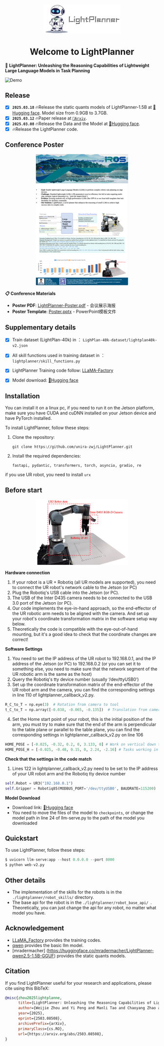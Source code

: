<div align=center> <img src="assert/logo.png" width=50%></div>

<div align="center">

# Welcome to LightPlanner

</div>



📖 **LightPlanner: Unleashing the Reasoning Capabilities of Lightweight Large Language Models in Task Planning**

<!-- ![Overview of LightPlanner](./assert/framework.png) -->
![Demo](assert/demo.gif)

## Release

- [x] **`2025.03.18`** 🔥Release the static quants models of LightPlanner-1.5B at [🤗Hugging face](https://huggingface.co/mradermacher/LightPlanner-qwen2.5-1.5B-GGUF). Model size from 0.9GB to 3.7GB.
- [x] **`2025.03.12`** 🔥Paper release at [`📕Arxiv`](https://arxiv.org/abs/2503.08508).
- [x] **`2025.03.08`** 🔥Release the Data and the Model at [🤗Hugging face](https://huggingface.co/JettZhou/LightPlanner-qwen2.5-1.5B).
- [x] 🔥Release the LightPlanner code.

## Conference Poster

<div align=center> <img src="assert/Poster.png" width=60%></div>

**📋 Conference Materials**
- **Poster PDF**: [LightPlanner-Poster.pdf](assert/LightPlanner-Poster.pdf) - 会议展示海报
- **Poster Template**: [Poster.pptx](assert/Poster.pptx) - PowerPoint模板文件


## Supplementary details

- [x] Train dataset (LightPlan-40k) in ： `LighPlan-40k-dataset/lightplan40k-v2.json`
- [x] All skill functions used in training dataset in ： `lightplanner/skill_functions.py`
- [x] LightPlanner Training code follow: [LLaMA-Factory](https://github.com/hiyouga/LLaMA-Factory/tree/main)
- [x] Model download: [🤗Hugging face](https://huggingface.co/JettZhou/LightPlanner-qwen2.5-1.5B)


## Installation

You can install it on a linux pc, if you need to run it on the Jetson platform, make sure you have CUDA and cuDNN installed on your Jetson device and have PyTorch installed.

To install LightPlanner, follow these steps:

1. Clone the repository:

   ```
   git clone https://github.com/unira-zwj/LightPlanner.git
   ```
2. Install the required dependencies:

   ```
   fastapi, pydantic, transformers, torch, asyncio, gradio, re
   ```

if you use UR robot, you need to install `urx`

## Before start

<div align=center> <img src="./assert/hardware.png" width=60%></div>


**Hardware connection**

1. If your robot is a UR + Robotiq (all UR models are supported), you need to connect the UR robot's network cable to the Jetson (or PC)
2. Plug the Robotiq's USB cable into the Jetson (or PC).
3. The USB of the Inter D435 camera needs to be connected to the USB 3.0 port of the Jetson (or PC).
4. Our code implements the eye-in-hand approach, so the end-effector of the UR robotic arm needs to be aligned with the camera. And set up your robot's coordinate transformation matrix in the software setup way below.
5. Theoretically the code is compatible with the eye-out-of-hand mounting, but it's a good idea to check that the coordinate changes are correct!

**Software Settings**

1. You need to set the IP address of the UR robot to 192.168.0.1, and the IP address of the Jetson (or PC) to 192.168.0.2 (or you can set it to something else, you need to make sure that the network segment of the UR robotic arm is the same as the host)
2. Query the Robotiq's tty device number (usually ‘/dev/ttyUSB0’)
3. Set up the coordinate transformation matrix of the end-effector of the UR robot arm and the camera, you can find the corresponding settings in line 110 of lightplanner_callback_v2.py.

```python
R_C_to_T = np.eye(3)  # Rotation from camera to tool
t_C_to_T = np.array([-0.038, -0.065, -0.135])  # Translation from camera to tool
```

4. Set the Home start point of your robot, this is the initial position of the arm, you must try to make sure that the end of the arm is perpendicular to the table plane or parallel to the table plane, you can find the corresponding settings in lightplanner_callback_v2.py on line 106

```python
HOME_POSE = [-0.025, -0.32, 0.2, 0, 3.133, 0] # Work on vertical down tasks (e.g. desktop grabbing)
HOME_POSE_H = [-0.025, -0.48, 0.15, 0, 2.24, -2.16] # Tasks working in horizontal operation (e.g. opening and closing drawers)
```

**Check that the settings in the code match**

1. Lines 122 in lightplanner_callback_v2.py need to be set to the IP address of your UR robot arm and the Robotiq tty device number

```python
self.Robot = UR3("192.168.0.1")
self.Gripper = Robotiq85(MODBUS_PORT='/dev/ttyUSB0', BAUDRATE=115200)
```

**Model Download**

- Download link: [🤗Hugging face](https://huggingface.co/JettZhou/LightPlanner-qwen2.5-1.5B)
- You need to move the files of the model to `checkpoints`, or change the model path in line 24 of llm-serve.py to the path of the model you downloaded

## Quickstart

To use LightPlanner, follow these steps:
```python
$ uvicorn llm-serve:app --host 0.0.0.0 --port 8000
$ python web-v2.py
```


## Other details

- The implementation of the skills for the robots is in the `./lightplanner/robot_skills/` directory.
- The base api for the robot is in the `./lightplanner/robot_base_api/ `. Theoretically, you can just change the api for any robot, no matter what model you have.

## Acknowledgement

- [LLaMA_Factory](https://github.com/hiyouga/LLaMA-Factory/tree/main) provides the training codes.
- [qwen](https://github.com/QwenLM/Qwen2.5) provides the basic llm model.
- [mradermacher] (https://huggingface.co/mradermacher/LightPlanner-qwen2.5-1.5B-GGUF) provides the static quants models.

## Citation
If you find LightPlanner useful for your research and applications, please cite using this BibTeX:
```bibtex
@misc{zhou2025lightplanne,
      title={LightPlanner: Unleashing the Reasoning Capabilities of Lightweight Large Language Models in Task Planning}, 
      author={Weijie Zhou and Yi Peng and Manli Tao and Chaoyang Zhao and Honghui Dong and Ming Tang and Jinqiao Wang},
      year={2025},
      eprint={2503.08508},
      archivePrefix={arXiv},
      primaryClass={cs.RO},
      url={https://arxiv.org/abs/2503.08508}, 
}